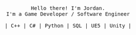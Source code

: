 <p align="center">
  <samp>
    Hello there! I'm Jordan.
    <br>
    I'm a Game Developer / Software Engineer
    <br>
    <br>| C++ | C# | Python | SQL | UE5 | Unity |
  </samp>
</p>

<!--
**Xion4762/Xion4762** is a ✨ _special_ ✨ repository because its `README.md` (this file) appears on your GitHub profile.

Here are some ideas to get you started:

- 🔭 I’m currently working on ...
- 🌱 I’m currently learning ...
- 👯 I’m looking to collaborate on ...
- 🤔 I’m looking for help with ...
- 💬 Ask me about ...
- 📫 How to reach me: ...
- 😄 Pronouns: ...
- ⚡ Fun fact: ...
-->
